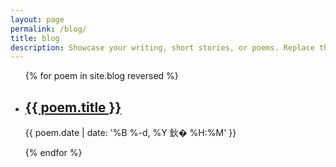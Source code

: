 ```yaml
---
layout: page
permalink: /blog/
title: blog
description: Showcase your writing, short stories, or poems. Replace this text with your description.
---
```


<ul class="post-list">
{% for poem in site.blog reversed %}
    <li>
        <h2><a class="poem-title" href="{{ poem.url | prepend: site.baseurl }}">{{ poem.title }}</a></h2>
        <p class="post-meta">{{ poem.date | date: '%B %-d, %Y 鈥� %H:%M' }}</p>
      </li>
{% endfor %}
</ul>